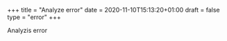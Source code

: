 +++
title = "Analyze error"
date = 2020-11-10T15:13:20+01:00
draft = false
type = "error"
+++

Analyzis error
